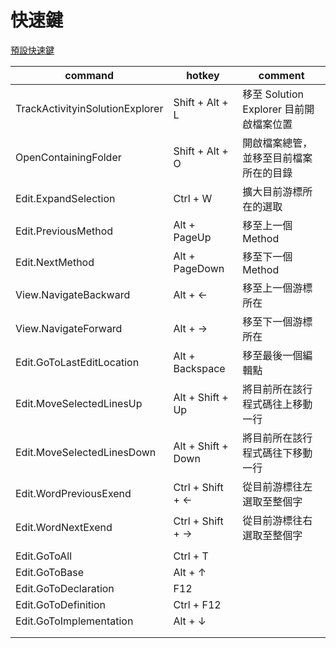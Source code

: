# 快速鍵

[預設快速鍵](https://docs.microsoft.com/zh-tw/visualstudio/ide/default-keyboard-shortcuts-in-visual-studio?view=vs-2019)

| command                         | hotkey             | comment                                 |
| ------------------------------- | ------------------ | --------------------------------------- |
| TrackActivityinSolutionExplorer | Shift + Alt + L    | 移至 Solution Explorer 目前開啟檔案位置 |
| OpenContainingFolder            | Shift + Alt + O    | 開啟檔案總管，並移至目前檔案所在的目錄  |
| Edit.ExpandSelection            | Ctrl + W           | 擴大目前游標所在的選取                  |
| Edit.PreviousMethod             | Alt + PageUp       | 移至上一個 Method                       |
| Edit.NextMethod                 | Alt + PageDown     | 移至下一個 Method                       |
| View.NavigateBackward           | Alt + ←            | 移至上一個游標所在                      |
| View.NavigateForward            | Alt + →            | 移至下一個游標所在                      |
| Edit.GoToLastEditLocation       | Alt + Backspace    | 移至最後一個編輯點                      |
| Edit.MoveSelectedLinesUp        | Alt + Shift + Up   | 將目前所在該行程式碼往上移動一行        |
| Edit.MoveSelectedLinesDown      | Alt + Shift + Down | 將目前所在該行程式碼往下移動一行        |
| Edit.WordPreviousExend          | Ctrl + Shift + ←   | 從目前游標往左選取至整個字              |
| Edit.WordNextExend              | Ctrl + Shift + →   | 從目前游標往右選取至整個字              |
|                                 |                    |                                         |
| Edit.GoToAll                    | Ctrl + T           |                                         |
| Edit.GoToBase                   | Alt + ↑            |                                         |
| Edit.GoToDeclaration            | F12                |                                         |
| Edit.GoToDefinition             | Ctrl + F12         |                                         |
| Edit.GoToImplementation         | Alt + ↓            |                                         |
|                                 |                    |                                         |
|                                 |                    |                                         |
